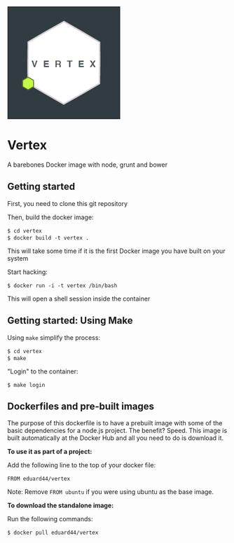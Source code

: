 ![logo](https://raw.githubusercontent.com/eduard44/vertex/master/logo.png)

# Vertex

A barebones Docker image with node, grunt and bower

## Getting started

First, you need to clone this git repository

Then, build the docker image:

```
$ cd vertex
$ docker build -t vertex .
```

This will take some time if it is the first Docker image you have built
on your system

Start hacking:
```
$ docker run -i -t vertex /bin/bash
```

This will open a shell session inside the container

## Getting started: Using Make

Using `make` simplify the process:

```
$ cd vertex
$ make
```

"Login" to the container:

```
$ make login
```

## Dockerfiles and pre-built images

The purpose of this dockerfile is to have a prebuilt image with some of the
basic dependencies for a node.js project. The benefit? Speed. This image
is built automatically at the Docker Hub and all you need to do is download it.

__To use it as part of a project:__

Add the following line to the top of your docker file:
```
FROM eduard44/vertex
```

Note: Remove `FROM ubuntu` if you were using ubuntu as the base image.

__To download the standalone image:__

Run the following commands:

```
$ docker pull eduard44/vertex
```
